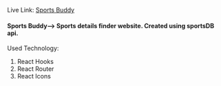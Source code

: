 Live Link: [Sports Buddy](https://kind-torvalds-c6b82c.netlify.app/)

#### Sports Buddy--> Sports details finder website. Created using sportsDB api.

Used Technology:
1. React Hooks
2. React Router
3. React Icons
